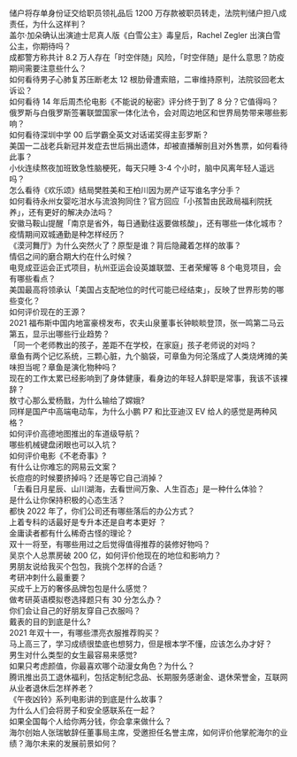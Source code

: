 储户将存单身份证交给职员领礼品后 1200 万存款被职员转走，法院判储户担八成责任，为什么这样判？  
盖尔·加朵确认出演迪士尼真人版《白雪公主》毒皇后，Rachel Zegler 出演白雪公主，你期待吗？  
成都警方称共计 8.2 万人存在「时空伴随」风险，「时空伴随」是什么意思？防疫期间需要注意些什么？  
如何看待男子心肺复苏压断老太 12 根肋骨遭索赔，二审维持原判，法院驳回老太诉讼？  
如何看待 14 年后周杰伦电影《不能说的秘密》评分终于到了 8 分？它值得吗？  
俄罗斯与白俄罗斯签署联盟国家一体化法令，会对周边地区和世界局势带来哪些影响？  
如何看待深圳中学 00 后学霸全英文对话诺奖得主彭罗斯？  
美国一二战老兵新冠并发症去世后捐出遗体，却被直播解剖且对外售票，如何看待此事？  
小伙连续熬夜加班致急性脑梗死，每天只睡 3-4 个小时，脑中风离年轻人遥远吗？  
怎么看待《欢乐颂》结局樊胜美和王柏川因为房产证写谁名字分手？  
如何看待永州女婴吃泔水与流浪狗同住？官方回应「小孩暂由民政局福利院抚养」，还有更好的解决办法吗？  
安徽马鞍山提醒「南京是省外，每日通勤往返要做核酸」，还有哪些一体化城市？疫情期间双城通勤是种怎样经历？  
《漠河舞厅》为什么突然火了？原型是谁？背后隐藏着怎样的故事？  
情侣之间的磨合期大约在什么时候？  
电竞成亚运会正式项目，杭州亚运会设英雄联盟、王者荣耀等 8 个电竞项目，会有哪些看点？  
美国最高将领承认「美国占支配地位的时代可能已经结束」，反映了世界形势的哪些变化？  
如何评价现在的王源？  
2021 福布斯中国内地富豪榜发布，农夫山泉董事长钟睒睒登顶，张一鸣第二马云第五，显示出哪些行业趋势？  
「同一个老师教出的孩子，差距不在学校，在家庭」孩子老师说的对吗？  
章鱼有两个记忆系统，三颗心脏，九个脑袋，可章鱼为何沦落成了人类烧烤摊的美味担当呢？章鱼是演化物种吗？  
现在的工作太累已经影响到了身体健康，看身边的年轻人辞职是常事，我该不该裸辞？  
敖寸心那么爱杨戬，为什么输给了嫦娥?  
同样是国产中高端电动车，为什么小鹏 P7 和比亚迪汉 EV 给人的感觉是两种风格？  
如何评价高德地图推出的车道级导航？  
哪些机械键盘闭眼也可以入坑？  
如何评价电影《不老奇事》?  
有什么让你难忘的网易云文案？  
长痘痘的时候要挤掉吗？还是等它自己消掉？  
「去看日月星辰、山川湖海，去看世间万象、人生百态」是一种什么体验？  
是什么让你保持积极的心态生活？  
都快 2022 年了，你们公司还有哪些落后的办公方式？  
上着专科的话最好是专升本还是自考本更好 ？  
金庸读者都有什么稀奇古怪的理论？  
双十一将至，有哪些用过之后觉得值得推荐的装修好物吗？  
吴京个人总票房破 200 亿，如何评价他现在的地位和影响力？  
男朋友说给我买个包包，我挑个怎样的合适？  
考研冲刺什么最重要？  
买成千上万的奢侈品牌包包是什么感觉？  
做考研英语模拟卷选择题只有 30 分怎么办？  
你们会让自己的好朋友穿自己衣服吗？  
戴表的目的到底是什么?  
2021 年双十一，有哪些漂亮衣服推荐购买？  
马上高三了，学习成绩很垫底也想努力，但是根本学不懂，应该怎么办才好？  
男生对什么类型的女生最容易来感觉?  
如果只考虑颜值，你最喜欢哪个动漫女角色？为什么？  
腾讯推出员工退休福利，包括定制纪念品、长期服务感谢金、退休荣誉金，互联网从业者退休后怎样养老？  
《午夜凶铃》系列电影讲的到底是什么故事？  
为什么人们会将房子和安全感联系在一起？  
如果全国每个人给你两分钱，你会拿来做什么？  
海尔创始人张瑞敏辞任董事局主席，受邀担任名誉主席，如何评价他掌舵海尔的业绩？海尔未来的发展前景如何？  
